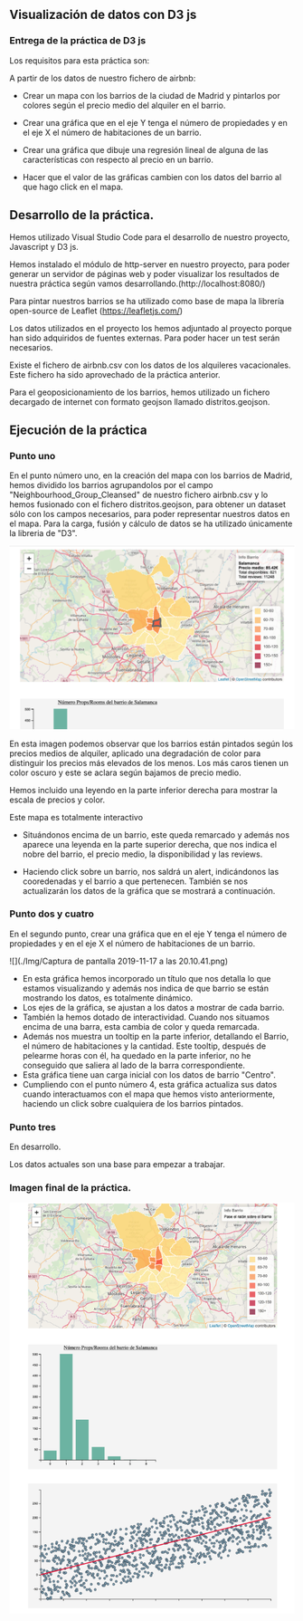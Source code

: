 ## Visualización de datos con D3 js

### Entrega de la práctica de D3 js

Los requisitos para esta práctica son:

A partir de los datos de nuestro fichero de airbnb:

* 	Crear un mapa con los barrios de la ciudad de Madrid y pintarlos por colores según el precio medio del alquiler en el barrio.
  
*  Crear una gráfica que en el eje Y tenga el número de propiedades y en el eje X el número de habitaciones de un barrio.
*  Crear una gráfica que dibuje una regresión lineal de alguna de las características con respecto al precio en un barrio.
*  Hacer que el valor de las gráficas cambien con los datos del barrio al que hago click en el mapa.


## Desarrollo de la práctica.
Hemos utilizado Visual Studio Code para el desarrollo de nuestro proyecto, Javascript y D3 js.

Hemos instalado el módulo de http-server en nuestro proyecto, para poder generar un servidor de páginas web y poder visualizar los resultados de nuestra práctica según vamos desarrollando.(http://localhost:8080/)

Para pintar nuestros barrios se ha utilizado como base de mapa la librería open-source de Leaflet (https://leafletjs.com/)

Los datos utilizados en el proyecto los hemos adjuntado al proyecto porque han sido adquiridos de fuentes externas. Para poder hacer un test serán necesarios. 

Existe el fichero de airbnb.csv con los datos de los alquileres vacacionales. Este fichero ha sido aprovechado de la práctica anterior.

Para el geoposicionamiento de los barrios, hemos utilizado un fichero decargado de internet con formato geojson llamado distritos.geojson.



## Ejecución de la práctica

### Punto uno

 En el punto número uno, en la creación del mapa con los barrios de Madrid, hemos dividido los barrios agrupandolos por el campo "Neighbourhood_Group_Cleansed" de nuestro fichero airbnb.csv y lo hemos fusionado con el fichero distritos.geojson, para obtener un dataset sólo con los campos necesarios, para poder representar nuestros datos en el mapa. Para la carga, fusión y cálculo de datos se ha utilizado únicamente la libreria de "D3".

![](https://github.com/JosepCristobal/D3jsPT/blob/master/Img/Captura%20de%20pantalla%202019-11-17%20a%20las%2020.09.48.png)

En esta imagen podemos observar que los barrios están pintados según los precios medios de alquiler, aplicado una degradación de color para distinguir los precios más elevados de los menos. Los más caros tienen un color oscuro y este se aclara según bajamos de precio medio.

Hemos incluido una leyendo en la parte inferior derecha para mostrar la escala de precios y color.

Este mapa es totalmente interactivo


* 	Situándonos encima de un barrio, este queda remarcado y además nos aparece una leyenda en la parte superior derecha, que nos indica el nobre del barrio, el precio medio, la disponibilidad y las reviews.


* 	Haciendo click sobre un barrio, nos saldrá un alert, indicándonos las cooredenadas y el barrio a que pertenecen. También se nos actualizarán los datos de la gráfica que se mostrará a continuación.


### Punto dos y cuatro

En el segundo punto, crear una gráfica que en el eje Y tenga el número de propiedades y en el eje X el número de habitaciones de un barrio.

![](./Img/Captura de pantalla 2019-11-17 a las 20.10.41.png)

* En esta gráfica hemos incorporado un título que nos detalla lo que estamos visualizando y además nos indica de que barrio se están mostrando los datos, es totalmente dinámico.
* Los ejes de la gráfica, se ajustan a los datos a mostrar de cada barrio.
* También la hemos dotado de interactividad. Cuando nos situamos encima de una barra, esta cambia de color y queda remarcada. 
* Además nos muestra un tooltip en la parte inferior, detallando el Barrio, el número de habitaciones y la cantidad. Este tooltip, después de pelearme horas con él, ha quedado en la parte inferior, no he conseguido que saliera al lado de la barra correspondiente.
* Esta gráfica tiene uan carga inicial con los datos de barrio "Centro".
* Cumpliendo con el punto número 4, esta gráfica actualiza sus datos cuando interactuamos con el mapa que hemos visto anteriormente, haciendo un click sobre cualquiera de los barrios pintados.

### Punto tres

En desarrollo.

Los datos actuales son una base para empezar a trabajar.

### Imagen final de la práctica.

![](https://github.com/JosepCristobal/D3jsPT/blob/master/Img/Captura%20de%20pantalla%202019-11-17%20a%20las%2020.05.12.png)




























